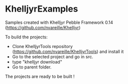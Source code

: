 # KhelljyrExamples
Samples created with Khelljyr Pebble Framework 0.14 (https://github.com/nvareille/Khelljyr)

To build the projects:

- Clone KhelljyrTools repository (https://github.com/nvareille/KhelljyrTools) and install it    
- Go to the selected project and go in src.
- type "khelljyr download"
- Go to parent folder.

The projects are ready to be built !